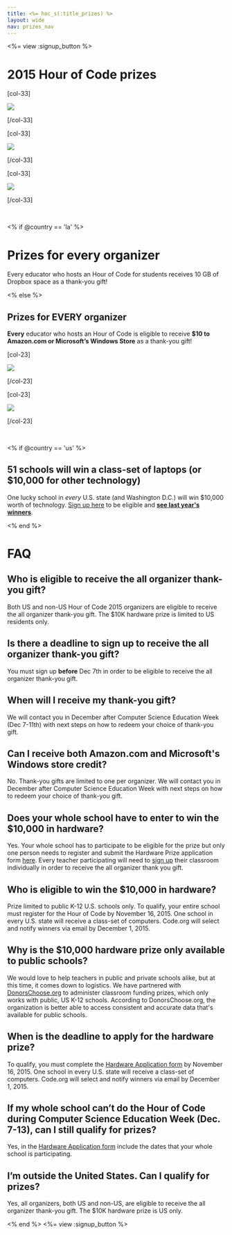 ```yaml
---
title: <%= hoc_s(:title_prizes) %>
layout: wide
nav: prizes_nav
---
```


<%= view :signup_button %>

# 2015 Hour of Code prizes

[col-33]

<img src="/images/fill-275x200/prize1.jpg"/>

[/col-33]

[col-33]

<img src="/images/fill-275x200/prize3.png"/>

[/col-33]

[col-33]

<img src="/images/fill-275x200/prize4.png"/>

[/col-33]

<p style="clear:both">&nbsp;</p>

<% if @country == 'la' %>

# Prizes for every organizer

Every educator who hosts an Hour of Code for students receives 10 GB of Dropbox space as a thank-you gift!

<% else %>

## Prizes for EVERY organizer

**Every** educator who hosts an Hour of Code is eligible to receive **$10 to Amazon.com or Microsoft’s Windows Store** as a thank-you gift!

[col-23]

<img src="/images/fit-130/amazon_giftcards_crop.png"/>

[/col-23]

[col-23]

<img src="/images/fit-130/microsoft_giftcards.png"/>

[/col-23]

<p style="clear:both">&nbsp;</p>

<% if @country == 'us' %>

## 51 schools will win a class-set of laptops (or $10,000 for other technology)

One lucky school in *every* U.S. state (and Washington D.C.) will win $10,000 worth of technology. [Sign up here](<%= resolve_url('/prizes/hardware-signup') %>) to be eligible and [**see last year's winners**](http://codeorg.tumblr.com/post/104109522378/prize-winners).

<% end %>

# FAQ

## Who is eligible to receive the all organizer thank-you gift?

Both US and non-US Hour of Code 2015 organizers are eligible to receive the all organizer thank-you gift. The $10K hardware prize is limited to US residents only.

## Is there a deadline to sign up to receive the all organizer thank-you gift?
You must sign up **before** Dec 7th in order to be eligible to receive the all organizer thank-you gift. 

## When will I receive my thank-you gift?
We will contact you in December after Computer Science Education Week (Dec 7-11th) with next steps on how to redeem your choice of thank-you gift.

## Can I receive both Amazon.com and Microsoft's Windows store credit?
No. Thank-you gifts are limited to one per organizer. We will contact you in December after Computer Science Education Week with next steps on how to redeem your choice of thank-you gift.

## Does your whole school have to enter to win the $10,000 in hardware?
Yes. Your whole school has to participate to be eligible for the prize but only one person needs to register and submit the Hardware Prize application form [here](<%= resolve_url('/prizes/hardware-signup') %>). Every teacher participating will need to [sign up](<%= resolve_url('/') %>) their classroom individually in order to receive the all organizer thank you gift.

## Who is eligible to win the $10,000 in hardware?

Prize limited to public K-12 U.S. schools only. To qualify, your entire school must register for the Hour of Code by November 16, 2015. One school in every U.S. state will receive a class-set of computers. Code.org will select and notify winners via email by December 1, 2015.

## Why is the $10,000 hardware prize only available to public schools?
We would love to help teachers in public and private schools alike, but at this time, it comes down to logistics. We have partnered with [DonorsChoose.org](http://donorschoose.org) to administer classroom funding prizes, which only works with public, US K-12 schools. According to DonorsChoose.org, the organization is better able to access consistent and accurate data that's available for public schools.

## When is the deadline to apply for the hardware prize?
To qualify, you must complete the [Hardware Application form](<%= resolve_url('/prizes/hardware-signup') %>) by November 16, 2015. One school in every U.S. state will receive a class-set of computers. Code.org will select and notify winners via email by December 1, 2015.

## If my whole school can’t do the Hour of Code during Computer Science Education Week (Dec. 7-13), can I still qualify for prizes?
Yes, in the [Hardware Application form](<%= resolve_url('/prizes/hardware-signup') %>) include the dates that your whole school is participating.

## I’m outside the United States. Can I qualify for prizes?
Yes, all organizers, both US and non-US, are eligible to receive the all organizer thank-you gift. The $10K hardware prize is US only.

<% end %>
<%= view :signup_button %>
